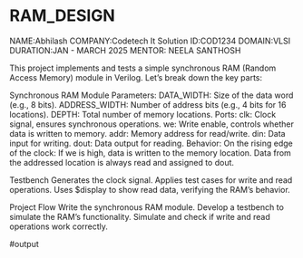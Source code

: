 # RAM_DESIGN


NAME:Abhilash 
COMPANY:Codetech It Solution 
ID:COD1234 
DOMAIN:VLSI 
DURATION:JAN - MARCH 2025 
MENTOR: NEELA SANTHOSH

This project implements and tests a simple synchronous RAM (Random Access Memory) module in Verilog. Let’s break down the key parts:

  Synchronous RAM Module
        Parameters:
            DATA_WIDTH: Size of the data word (e.g., 8 bits).
            ADDRESS_WIDTH: Number of address bits (e.g., 4 bits for 16 locations).
            DEPTH: Total number of memory locations.
        Ports:
            clk: Clock signal, ensures synchronous operations.
            we: Write enable, controls whether data is written to memory.
            addr: Memory address for read/write.
            din: Data input for writing.
            dout: Data output for reading.
        Behavior:
            On the rising edge of the clock:
                If we is high, data is written to the memory location.
                Data from the addressed location is always read and assigned to dout.

   Testbench
        Generates the clock signal.
        Applies test cases for write and read operations.
        Uses $display to show read data, verifying the RAM’s behavior.

   Project Flow
        Write the synchronous RAM module.
        Develop a testbench to simulate the RAM’s functionality.
        Simulate and check if write and read operations work correctly.


        
  #output

  

